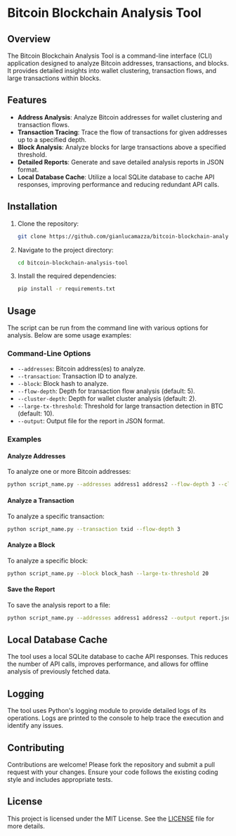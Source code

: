 # Bitcoin Blockchain Analysis Tool

## Overview

The Bitcoin Blockchain Analysis Tool is a command-line interface (CLI) application designed to analyze Bitcoin addresses, transactions, and blocks. It provides detailed insights into wallet clustering, transaction flows, and large transactions within blocks.

## Features

- **Address Analysis**: Analyze Bitcoin addresses for wallet clustering and transaction flows.
- **Transaction Tracing**: Trace the flow of transactions for given addresses up to a specified depth.
- **Block Analysis**: Analyze blocks for large transactions above a specified threshold.
- **Detailed Reports**: Generate and save detailed analysis reports in JSON format.
- **Local Database Cache**: Utilize a local SQLite database to cache API responses, improving performance and reducing redundant API calls.

## Installation

1. Clone the repository:
    ```bash
    git clone https://github.com/gianlucamazza/bitcoin-blockchain-analysis-tool.git
    ```
2. Navigate to the project directory:
    ```bash
    cd bitcoin-blockchain-analysis-tool
    ```
3. Install the required dependencies:
    ```bash
    pip install -r requirements.txt
    ```

## Usage

The script can be run from the command line with various options for analysis. Below are some usage examples:

### Command-Line Options

- `--addresses`: Bitcoin address(es) to analyze.
- `--transaction`: Transaction ID to analyze.
- `--block`: Block hash to analyze.
- `--flow-depth`: Depth for transaction flow analysis (default: 5).
- `--cluster-depth`: Depth for wallet cluster analysis (default: 2).
- `--large-tx-threshold`: Threshold for large transaction detection in BTC (default: 10).
- `--output`: Output file for the report in JSON format.

### Examples

#### Analyze Addresses

To analyze one or more Bitcoin addresses:
```bash
python script_name.py --addresses address1 address2 --flow-depth 3 --cluster-depth 2
```

#### Analyze a Transaction

To analyze a specific transaction:
```bash
python script_name.py --transaction txid --flow-depth 3
```

#### Analyze a Block

To analyze a specific block:
```bash
python script_name.py --block block_hash --large-tx-threshold 20
```

#### Save the Report

To save the analysis report to a file:
```bash
python script_name.py --addresses address1 address2 --output report.json
```

## Local Database Cache

The tool uses a local SQLite database to cache API responses. This reduces the number of API calls, improves performance, and allows for offline analysis of previously fetched data.

## Logging

The tool uses Python's logging module to provide detailed logs of its operations. Logs are printed to the console to help trace the execution and identify any issues.

## Contributing

Contributions are welcome! Please fork the repository and submit a pull request with your changes. Ensure your code follows the existing coding style and includes appropriate tests.

## License

This project is licensed under the MIT License. See the [LICENSE](LICENSE) file for more details.